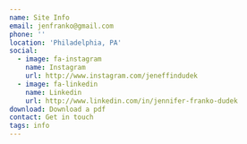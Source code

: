 ```yaml
---
name: Site Info
email: jenfranko@gmail.com
phone: ''
location: 'Philadelphia, PA'
social:
  - image: fa-instagram
    name: Instagram
    url: http://www.instagram.com/jeneffindudek
  - image: fa-linkedin
    name: Linkedin
    url: http://www.linkedin.com/in/jennifer-franko-dudek
download: Download a pdf
contact: Get in touch
tags: info
---
```

